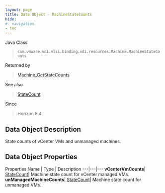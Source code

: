 ```yaml
---
layout: page
title: Data Object - MachineStateCounts
hide:
#- navigation
- toc
---
```






Java Class
> `com.vmware.vdi.vlsi.binding.vdi.resources.Machine.MachineStateCounts`

Returned by
> [Machine_GetStateCounts](vdi.resources.Machine.md#getMachineStateCounts)

See also
> [StateCount](vdi.resources.Machine.StateCount.md)

Since
> Horizon 8.4


## Data Object Description

State counts of vCenter VMs and unmanaged machines.

## Data Object Properties
Properties
Name |  Type |  Description
---|---|---
**vCenterVmCounts**| [StateCount](vdi.resources.Machine.StateCount.md)|  Machine state count for vCenter managed VMs.
**unManagedMachineCounts**| [StateCount](vdi.resources.Machine.StateCount.md)|  Machine state count for unmanaged VMs.
 


 
